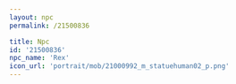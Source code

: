 ```yaml
---
layout: npc
permalink: /21500836

title: Npc
id: '21500836'
npc_name: 'Rex'
icon_url: 'portrait/mob/21000992_m_statuehuman02_p.png'
---
```

